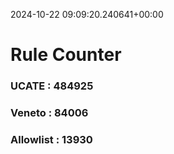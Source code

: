 2024-10-22 09:09:20.240641+00:00
# Rule Counter 
 ### UCATE : 484925

 ### Veneto : 84006

 ### Allowlist : 13930